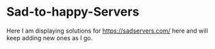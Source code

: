 # Sad-to-happy-Servers

Here I am displaying solutions for https://sadservers.com/ here and will keep adding new ones as I go.


